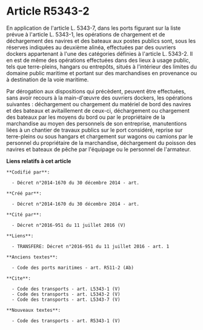 # Article R5343-2

En application de l'article L. 5343-7, dans les ports figurant sur la liste prévue à l'article L. 5343-1, les opérations de
chargement et de déchargement des navires et des bateaux aux postes publics sont, sous les réserves indiquées au deuxième
alinéa, effectuées par des ouvriers dockers appartenant à l'une des catégories définies à l'article L. 5343-2. Il en est de
même des opérations effectuées dans des lieux à usage public, tels que terre-pleins, hangars ou entrepôts, situés à
l'intérieur des limites du domaine public maritime et portant sur des marchandises en provenance ou à destination de la voie
maritime. 

Par dérogation aux dispositions qui précèdent, peuvent être effectuées, sans avoir recours à la main-d'œuvre des ouvriers
dockers, les opérations suivantes : déchargement ou chargement du matériel de bord des navires et des bateaux et
avitaillement de ceux-ci, déchargement ou chargement des bateaux par les moyens du bord ou par le propriétaire de la
marchandise au moyen des personnels de son entreprise, manutentions liées à un chantier de travaux publics sur le port
considéré, reprise sur terre-pleins ou sous hangars et chargement sur wagons ou camions par le personnel du propriétaire de
la marchandise, déchargement du poisson des navires et bateaux de pêche par l'équipage ou le personnel de l'armateur.

**Liens relatifs à cet article**

	**Codifié par**:

	  - Décret n°2014-1670 du 30 décembre 2014 - art.

	**Créé par**:

	  - Décret n°2014-1670 du 30 décembre 2014 - art.

	**Cité par**:

	  - Décret n°2016-951 du 11 juillet 2016 (V)

	**Liens**:

	  - TRANSFERE: Décret n°2016-951 du 11 juillet 2016 - art. 1

	**Anciens textes**:

	  - Code des ports maritimes - art. R511-2 (Ab)

	**Cite**:

	  - Code des transports - art. L5343-1 (V)
	  - Code des transports - art. L5343-2 (V)
	  - Code des transports - art. L5343-7 (V)

	**Nouveaux textes**:

	  - Code des transports - art. R5343-1 (V)
